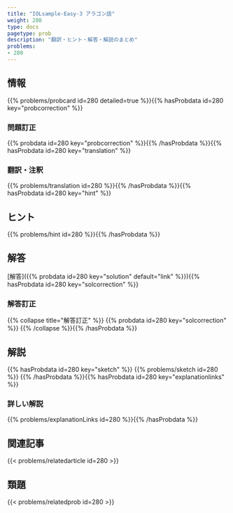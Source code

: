 ```yaml
---
title: "IOLsample-Easy-3 アラゴン語"
weight: 280
type: docs
pagetype: prob
description: "翻訳・ヒント・解答・解説のまとめ"
problems: 
- 280
---
```


## 情報

{{% problems/probcard id=280 detailed=true %}}{{% hasProbdata id=280 key="probcorrection" %}}

### 問題訂正

{{% probdata id=280 key="probcorrection" %}}{{% /hasProbdata %}}{{% hasProbdata id=280 key="translation" %}}

### 翻訳・注釈

{{% problems/translation id=280 %}}{{% /hasProbdata %}}{{% hasProbdata id=280 key="hint" %}}

## ヒント

{{% problems/hint id=280 %}}{{% /hasProbdata %}}

## 解答

[解答]({{% probdata id=280 key="solution" default="link" %}}){{% hasProbdata id=280 key="solcorrection" %}}

### 解答訂正

{{% collapse title="解答訂正" %}}
{{% probdata id=280 key="solcorrection" %}}
{{% /collapse %}}{{% /hasProbdata %}}

## 解説

{{% hasProbdata id=280 key="sketch" %}}
{{% problems/sketch id=280 %}}
{{% /hasProbdata %}}{{% hasProbdata id=280 key="explanationlinks" %}}

### 詳しい解説

{{% problems/explanationLinks id=280 %}}{{% /hasProbdata %}}

## 関連記事

{{< problems/relatedarticle id=280 >}}

## 類題

{{< problems/relatedprob id=280 >}}
